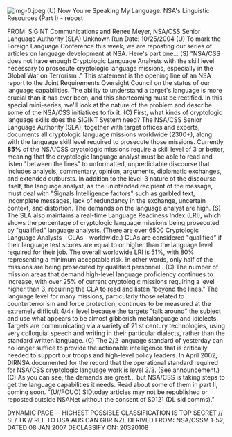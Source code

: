 ![img-0.jpeg](img-0.jpeg)
(U) Now You're Speaking My Language: NSA's Linguistic Resources (Part I) - repost

FROM: SIGINT Communications and Renee Meyer, NSA/CSS Senior Language Authority (SLA)
Unknown
Run Date: 10/25/2004
(U) To mark the Foreign Language Conference this week, we are reposting our series of articles on language development at NSA. Here's part one...
(S) "NSA/CSS does not have enough Cryptologic Language Analysts with the skill level necessary to prosecute cryptologic language missions, especially in the Global War on Terrorism ." This statement is the opening line of an NSA report to the Joint Requirements Oversight Council on the status of our language capabilities. The ability to understand a target's language is more crucial than it has ever been, and this shortcoming must be rectified. In this special mini-series, we'll look at the nature of the problem and describe some of the NSA/CSS initiatives to fix it.
(C) First, what kinds of cryptologic language skills does the SIGINT System need? The NSA/CSS Senior Language Authority (SLA), together with target offices and experts, documents all cryptologic language missions worldwide (2300+), along with the language skill level required to prosecute those missions. Currently $\mathbf{8 5 \%}$ of the NSA/CSS cryptologic missions require a skill level of 3 or better, meaning that the cryptologic language analyst must be able to read and listen "between the lines" to unformatted, unpredictable discourse that includes analysis, commentary, opinion, arguments, diplomatic exchanges, and extended outbursts. In addition to the level-3 nature of the discourse itself, the language analyst, as the unintended recipient of the message, must deal with "Signals Intelligence factors" such as garbled text, incomplete messages, lack of redundancy in the exchange, uncertain context, and distortion. The demands on the language analyst are high.
(S) The SLA also maintains a real-time Language Readiness Index (LRI), which shows the percentage of cryptologic language missions being prosecuted by "qualified" language analysts. (There are over 6500 Cryptologic Language Analysts - CLAs - worldwide.) CLAs are considered "qualified" if their language test scores are equal to or higher than the language level required for their job. The overall worldwide LRI is $51 \%$, with $80 \%$ representing a minimum acceptable risk. In other words, only half of the missions are being prosecuted by qualified personnel .
(C) The number of mission areas that demand high-level language proficiency continues to increase, with over $25 \%$ of current cryptologic missions requiring a level higher than 3, requiring the CLA to read and listen "beyond the lines." The language level for many missions, particularly those related to counterterrorism and force protection, continues to be measured at the extremely difficult $4 / 4+$ level because the targets "talk around" the subject and use what appears to be almost gibberish metalanguage and idiolects. Targets are communicating via a variety of 21 st century technologies, using very colloquial speech and writing in their particular dialects, rather than the standard written language.
(C) The $2 / 2$ language standard of yesterday can no longer suffice to provide the actionable intelligence that is critically needed to support our troops and high-level policy leaders. In April 2002, DIRNSA documented for the record that the operational standard required for NSA/CSS cryptologic language work is level 3/3. (See announcement.)
(C) As you can see, the demands are great... but NSA/CSS is taking steps to get the language capabilities it needs. Read about some of them in part II, coming soon.
"(U//FOUO) SIDtoday articles may not be republished or reposted outside NSANet without the consent of S0121 (DL sid comms)."

DYNAMIC PAGE -- HIGHEST POSSIBLE CLASSIFICATION IS
TOP SECRET // SI / TK // REL TO USA AUS CAN GBR NZL
DERIVED FROM: NSA/CSSM 1-52, DATED 08 JAN 2007 DECLASSIFY ON: 20320108
